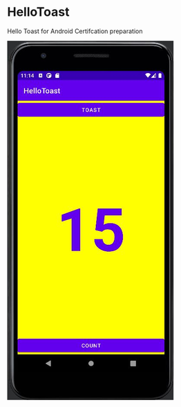 # HelloToast
Hello Toast for Android Certifcation preparation

<img src="https://github.com/windesigner12/HelloToast/blob/master/Hello_Toast.JPG" />
